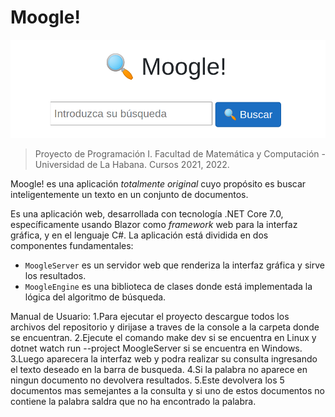 # Moogle!

![](moogle.png)

> Proyecto de Programación I.
> Facultad de Matemática y Computación - Universidad de La Habana.
> Cursos 2021, 2022.

Moogle! es una aplicación *totalmente original* cuyo propósito es buscar inteligentemente un texto en un conjunto de documentos.

Es una aplicación web, desarrollada con tecnología .NET Core 7.0, específicamente usando Blazor como *framework* web para la interfaz gráfica, y en el lenguaje C#.
La aplicación está dividida en dos componentes fundamentales:

- `MoogleServer` es un servidor web que renderiza la interfaz gráfica y sirve los resultados.
- `MoogleEngine` es una biblioteca de clases donde está implementada la lógica del algoritmo de búsqueda.

Manual de Usuario:
1.Para ejecutar el proyecto descargue todos los archivos del repositorio y dirijase a traves de la console a la carpeta donde se encuentran.
2.Ejecute el comando make dev si se encuentra en Linux y dotnet watch run --project MoogleServer si se encuentra en Windows.
3.Luego aparecera la interfaz web y podra realizar su consulta ingresando el texto deseado en la barra de busqueda.
4.Si la palabra no aparece en ningun documento no devolvera resultados.
5.Este devolvera los 5 documentos mas semejantes a la consulta y si uno de estos documentos no contiene la palabra saldra que no ha encontrado la palabra.
